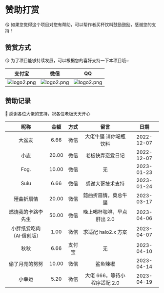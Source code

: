 # 赞助打赏

😘 如果您觉得这个项目对您有帮助，可以帮作者买杯饮料鼓励鼓励，感谢您的支持 !

## 赞赏方式

😘 为了项目能够持续发展，可以根据您的喜好支持一下本项目哦~

|                       支付宝                       |                       微信                        |                        QQ                         |
| :------------------------------------------------: | :-----------------------------------------------: | :-----------------------------------------------: |
| ![logo2.png](https://b.925i.cn/skm/zf_zfb_skm.png) | ![logo2.png](https://b.925i.cn/skm/zf_wx_zsm.png) | ![logo2.png](https://b.925i.cn/skm/zf_qq_skm.png) |

## 赞助记录

🥳 感谢各位大佬的支持，祝各位老板天天开心

|           昵称            | 金额  |  方式  |             留言             |    日期    |
| :-----------------------: | :---: | :----: | :--------------------------: | :--------: |
|          大盆友           | 6.66  |  微信  |    大佬牛逼 请你喝瓶饮料     | 2022-12-07 |
|           小志            | 20.00 |  微信  |       老板快弄恋爱日记       | 2022-12-07 |
|           Fog.            | 10.00 |  微信  |              无              | 2023-01-23 |
|           Suiu            | 6.66  |  微信  |       感谢大哥技术支持       | 2023-01-24 |
|        殪曲折扇情         | 20.00 |  微信  |     懿曲折扇情，莫总牛逼     | 2023-03-17 |
|    燃烧我的卡路李先生     | 50.00 |  微信  |  晚上喝杯咖啡，早点肝出 2.0  | 2023-04-06 |
| 小胖纸爱吃肉（AI·信创版） | 1.00  |  微信  |     求适配 halo2.x 方案      | 2023-04-07 |
|           秋秋            | 6.66  | 支付宝 |              无              | 2023-04-10 |
|      偷了月亮的努努       | 10.00 |  微信  |           鲨鱼辣椒           | 2023-04-14 |
|          小幸运           | 5.20  |  微信  | 大佬 666，等待小程序适配 2.0 | 2023-04-19 |
